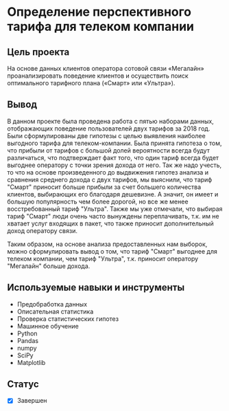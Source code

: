# Определение перспективного тарифа для телеком компании

## Цель проекта

На основе данных клиентов оператора сотовой связи «Мегалайн» проанализировать поведение клиентов и осуществить поиск оптимального тарифного плана («Смарт» или «Ультра»).

## Вывод
В данном проекте была проведена работа с пятью наборами данных, отображающих поведение пользователей двух тарифов за 2018 год. Были сформулированы две гипотезы с целью выявления наиболее выгодного тарифа для телеком-компании. Была принята гипотеза о том, что прибыли от тарифов с большой долей вероятности всегда будут различаться, что подтверждает факт того, что один тариф всегда будет выгоднее оператору с точки зрения дохода от него. Так же надо учесть, то что на основе произведенного до выдвижения гипотез анализа и сравнения среднего дохода с двух тарифов, мы выяснили, что тариф "Смарт" приносит больше прибыли за счет большего количества клиентов, выбирающих его благодаря дешевизне. А значит, он имеет и большую популярность чем более дорогой, но все же менее восстребованный тариф "Ультра". Также мы уже отмечали, что выбирая тариф "Смарт" люди очень часто вынуждены переплачивать, т.к. им не хватает услуг входящих в пакет, что также приносит дополнительный доход оператору связи.

Таким образом, на основе анализа предоставленных нам выборок, можно сформулировать вывод о том, что тариф "Смарт" выгоднее для телеком компании, чем тариф "Ультра", т.к. приносит оператору "Мегалайн" больше дохода.


## Используемые навыки и инструменты

* Предобработка данных
* Описательная статистика
* Проверка статистических гипотез
* Машинное обучение
* Python
* Pandas
* numpy
* SciPy
* Matplotlib

## Статус

- [x] Завершен